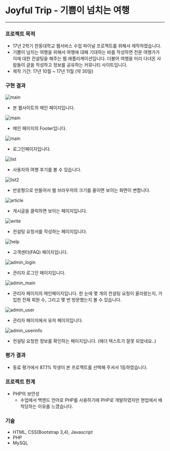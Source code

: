 # Joyful Trip - 기쁨이 넘치는 여행
-------

### 프로젝트 목적 
- 17년 2학기 한동대학교 웹서비스 수업 파이널 프로젝트를 위해서 제작하였습니다.
- 기쁨이 넘치는 여행을 위해서 여행에 대해 기대하는 바를 작성하면 전문 여행가가 이에 대한 컨설팅을 해주는 웹 애플리케이션입니다. 더불어 여행을 미리 다녀온 사람들이 글을 작성하고 정보를 공유하는 커뮤니티 사이트입니다.  
- 제작 기간: 17년 10월 ~ 17년 11월 (약 30일)


### 구현 결과

![main](https://github.com/KoEonYack/Joyful-trip/blob/master/img/main.png?raw=true)
- 본 웹사이트의 메인 페이지입니다. 


![main](https://github.com/KoEonYack/Joyful-trip/blob/master/img/footer.png?raw=true)
- 메인 페이지의 Footer입니다. 


![main](https://github.com/KoEonYack/Joyful-trip/blob/master/img/login.png?raw=true)
- 로그인페이지입니다. 


![list](https://github.com/KoEonYack/Joyful-trip/blob/master/img/list.png?raw=true)
- 사용자의 여행 후기를 볼 수 있습니다. 


![list2](https://github.com/KoEonYack/Joyful-trip/blob/master/img/list2.png?raw=true)
- 반응형으로 만들어서 웹 브라우저의 크기를 줄이면 보이는 화면이 변합니다. 


![article](https://github.com/KoEonYack/Joyful-trip/blob/master/img/article.png?raw=true)
- 게시글을 클릭하면 보이는 페이지입니다. 


![write](https://github.com/KoEonYack/Joyful-trip/blob/master/img/write.png?raw=true)
- 컨설팅 요청서를 작성하는 페이지입니다. 


![help](https://github.com/KoEonYack/Joyful-trip/blob/master/img/help.png?raw=true)
- 고객센터(FAQ) 페이지입니다.


![admin_login](https://github.com/KoEonYack/Joyful-trip/blob/master/img/admin_login.png?raw=true)
- 관리자 로그인 페이지입니다. 


![admin_main](https://github.com/KoEonYack/Joyful-trip/blob/master/img/admin_login.png?raw=true)
- 관리자 페이지의 메인페이지입니다. 한 눈에 몇 개의 컨설팅 요청이 올라왔는지, 가입한 전체 회원 수, 그리고 몇 번 방문했는지 볼 수 있습니다.  


![admin_user](https://github.com/KoEonYack/Joyful-trip/blob/master/img/admin_user.png?raw=true)
- 관리자 페이지에서 유저 페이지입니다. 

![admin_userinfo](https://github.com/KoEonYack/Joyful-trip/blob/master/img/admin_userinfo.png?raw=true)
- 컨설팅 요청한 정보를 확인하는 페이지입니다. (헤더 텍스트가 잘못 되었네요..)


### 평가 결과
- 동료 평가에서 87.1% 학생이 본 프로젝트를 선택해 주셔서 1등하였습니다. 

### 프로젝트 한계
- PHP의 보안성
    * 수업에서 백엔드 언어로 PHP를 사용하기에 PHP로 개발하였지만 현업에서 배척당하는 이유를 느꼈습니다. 
 


### 기술
- HTML, CSS(Bootstrap 3,4), Javascript
- PHP
- MySQL